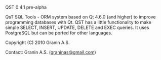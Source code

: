 QST 0.4.1 pre-alpha

QsT SQL Tools - ORM system based on Qt 4.6.0 (and higher) to improve programming databases with Qt. QST has a little functionality to make simple SELECT, INSERT, UPDATE, DELETE and EXEC queries. It uses PostgreSQL but can be ported for other languages.

Copyright (C) 2010 Granin A.S.

Contact: Granin A.S. (graninas@gmail.com)
